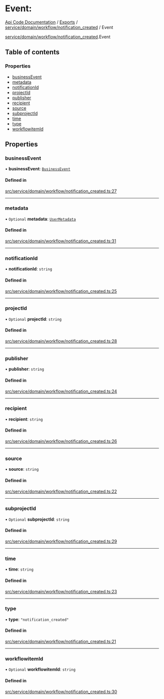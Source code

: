# Event: 
 
[Api Code Documentation](../README.md) / [Exports](../modules.md) / [service/domain/workflow/notification\_created](../modules/service_domain_workflow_notification_created.md) / Event

[service/domain/workflow/notification\_created](../modules/service_domain_workflow_notification_created.md).Event

## Table of contents

### Properties

- [businessEvent](service_domain_workflow_notification_created.Event.md#businessevent)
- [metadata](service_domain_workflow_notification_created.Event.md#metadata)
- [notificationId](service_domain_workflow_notification_created.Event.md#notificationid)
- [projectId](service_domain_workflow_notification_created.Event.md#projectid)
- [publisher](service_domain_workflow_notification_created.Event.md#publisher)
- [recipient](service_domain_workflow_notification_created.Event.md#recipient)
- [source](service_domain_workflow_notification_created.Event.md#source)
- [subprojectId](service_domain_workflow_notification_created.Event.md#subprojectid)
- [time](service_domain_workflow_notification_created.Event.md#time)
- [type](service_domain_workflow_notification_created.Event.md#type)
- [workflowitemId](service_domain_workflow_notification_created.Event.md#workflowitemid)

## Properties

### businessEvent

• **businessEvent**: [`BusinessEvent`](../modules/service_domain_business_event.md#businessevent)

#### Defined in

[src/service/domain/workflow/notification_created.ts:27](https://github.com/openkfw/TruBudget/blob/e3c318d/api/src/service/domain/workflow/notification_created.ts#L27)

___

### metadata

• `Optional` **metadata**: [`UserMetadata`](../modules/service_domain_metadata.md#usermetadata)

#### Defined in

[src/service/domain/workflow/notification_created.ts:31](https://github.com/openkfw/TruBudget/blob/e3c318d/api/src/service/domain/workflow/notification_created.ts#L31)

___

### notificationId

• **notificationId**: `string`

#### Defined in

[src/service/domain/workflow/notification_created.ts:25](https://github.com/openkfw/TruBudget/blob/e3c318d/api/src/service/domain/workflow/notification_created.ts#L25)

___

### projectId

• `Optional` **projectId**: `string`

#### Defined in

[src/service/domain/workflow/notification_created.ts:28](https://github.com/openkfw/TruBudget/blob/e3c318d/api/src/service/domain/workflow/notification_created.ts#L28)

___

### publisher

• **publisher**: `string`

#### Defined in

[src/service/domain/workflow/notification_created.ts:24](https://github.com/openkfw/TruBudget/blob/e3c318d/api/src/service/domain/workflow/notification_created.ts#L24)

___

### recipient

• **recipient**: `string`

#### Defined in

[src/service/domain/workflow/notification_created.ts:26](https://github.com/openkfw/TruBudget/blob/e3c318d/api/src/service/domain/workflow/notification_created.ts#L26)

___

### source

• **source**: `string`

#### Defined in

[src/service/domain/workflow/notification_created.ts:22](https://github.com/openkfw/TruBudget/blob/e3c318d/api/src/service/domain/workflow/notification_created.ts#L22)

___

### subprojectId

• `Optional` **subprojectId**: `string`

#### Defined in

[src/service/domain/workflow/notification_created.ts:29](https://github.com/openkfw/TruBudget/blob/e3c318d/api/src/service/domain/workflow/notification_created.ts#L29)

___

### time

• **time**: `string`

#### Defined in

[src/service/domain/workflow/notification_created.ts:23](https://github.com/openkfw/TruBudget/blob/e3c318d/api/src/service/domain/workflow/notification_created.ts#L23)

___

### type

• **type**: ``"notification_created"``

#### Defined in

[src/service/domain/workflow/notification_created.ts:21](https://github.com/openkfw/TruBudget/blob/e3c318d/api/src/service/domain/workflow/notification_created.ts#L21)

___

### workflowitemId

• `Optional` **workflowitemId**: `string`

#### Defined in

[src/service/domain/workflow/notification_created.ts:30](https://github.com/openkfw/TruBudget/blob/e3c318d/api/src/service/domain/workflow/notification_created.ts#L30)
